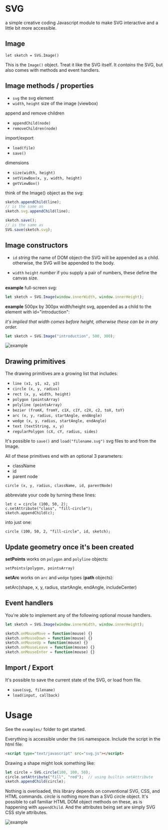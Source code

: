 # SVG

a simple creative coding Javascript module to make SVG interactive and a little bit more accessible.

## Image

```
let sketch = SVG.Image()
```

This is the `Image()` object. Treat it like the SVG itself. It *contains* the SVG, but also comes with methods and event handlers.

## Image methods / properties

* `svg` the svg element
* `width`, `height` size of the image (viewbox)

append and remove children 

* `appendChild(node)`
* `removeChildren(node)`

import/export

* `load(file)`
* `save()`

dimensions

* `size(width, height)`
* `setViewBox(x, y, width, height)`
* `getViewBox()`

think of the Image() object as the svg:

```javascript
sketch.appendChild(line);
// is the same as
sketch.svg.appendChild(line);
```

```javascript
sketch.save();
// is the same as
SVG.save(sketch.svg);
```

## Image constructors

* `id` *string* the name of DOM object-the SVG will be appended as a child. otherwise, the SVG will be appended to the body.

* `width` `height` *number* if you supply a pair of numbers, these define the canvas size.

**example** full-screen svg:

```javascript
let sketch = SVG.Image(window.innerWidth, window.innerHeight);
```

**example** 500px by 300px width/height svg, appended as a child to the element with id="introduction":

*it's implied that width comes before height, otherwise these can be in any order.*

```javascript
let sketch = SVG.Image("introduction", 500, 300);
```

![example](https://cdn.rawgit.com/robbykraft/SVG/master/examples/vera.svg)

## Drawing primitives

The drawing primitives are a growing list that includes:

* `line (x1, y1, x2, y2)`
* `circle (x, y, radius)`
* `rect (x, y, width, height)`
* `polygon (pointsArray)`
* `polyline (pointsArray)`
* `bezier (fromX, fromY, c1X, c1Y, c2X, c2, toX, toY)`
* `arc (x, y, radius, startAngle, endAngle)`
* `wedge (x, y, radius, startAngle, endAngle)`
* `text (textString, x, y)`
* `regularPolygon (cX, cY, radius, sides)`

It's possible to `save()` and `load("filename.svg")` svg files to and from the Image.

All of these primitives end with an optional 3 parameters:

* className
* id
* parent node

`circle (x, y, radius, className, id, parentNode)`

abbreviate your code by turning these lines:

```
let c = circle (100, 50, 2);
c.setAttribute("class", "fill-circle");
sketch.appendChild(c);
```

into just one:

```
circle (100, 50, 2, "fill-circle", id, sketch);
```

## Update geometry once it's been created

**setPoints** works on `polygon` and `polyline` objects:

`setPoints(polygon, pointsArray)`

**setArc** works on `arc` and `wedge` types (**path** objects):

setArc(shape, x, y, radius, startAngle, endAngle, includeCenter)

## Event handlers

You're able to implement any of the following optional mouse handlers.

```javascript
let sketch = SVG.Image(window.innerWidth, window.innerHeight);

sketch.onMouseMove = function(mouse) {}
sketch.onMouseDown = function(mouse) {}
sketch.onMouseUp = function(mouse) {}
sketch.onMouseLeave = function(mouse) {}
sketch.onMouseEnter = function(mouse) {}
```

## Import / Export

It's possible to save the current state of the SVG, or load from file.

* `save(svg, filename)`
* `load(input, callback)`

# Usage

See the `examples/` folder to get started.

Everything is accessible under the `SVG` namespace. Include the script in the html file:

```html
<script type="text/javascript" src="svg.js"></script>
```
Drawing a shape might look something like:

```javascript
let circle = SVG.circle(100, 100, 50);
circle.setAttribute("fill", "red");  // using builtin setAttribute
sketch.appendChild(circle);
```

Nothing is overloaded, this library depends on conventional SVG, CSS, and HTML commands. *circle* is nothing more than a SVG circle object. It's possible to call familiar HTML DOM object methods on these, as is happening with `appendChild`. And the attributes being set are simply SVG CSS style attributes.

![example](https://cdn.rawgit.com/robbykraft/SVG/master/examples/dragon.svg)
